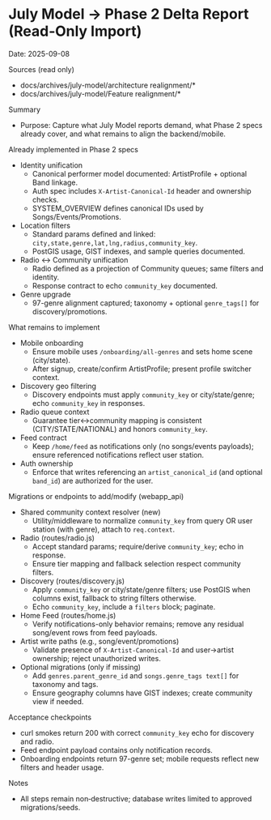 # July Model → Phase 2 Delta Report (Read‑Only Import)

Date: 2025-09-08

Sources (read only)
- docs/archives/july-model/architecture realignment/*
- docs/archives/july-model/Feature realignment/*

Summary
- Purpose: Capture what July Model reports demand, what Phase 2 specs already cover, and what remains to align the backend/mobile.

Already implemented in Phase 2 specs
- Identity unification
  - Canonical performer model documented: ArtistProfile + optional Band linkage.
  - Auth spec includes `X-Artist-Canonical-Id` header and ownership checks.
  - SYSTEM_OVERVIEW defines canonical IDs used by Songs/Events/Promotions.
- Location filters
  - Standard params defined and linked: `city,state,genre,lat,lng,radius,community_key`.
  - PostGIS usage, GIST indexes, and sample queries documented.
- Radio ↔ Community unification
  - Radio defined as a projection of Community queues; same filters and identity.
  - Response contract to echo `community_key` documented.
- Genre upgrade
  - 97-genre alignment captured; taxonomy + optional `genre_tags[]` for discovery/promotions.

What remains to implement
- Mobile onboarding
  - Ensure mobile uses `/onboarding/all-genres` and sets home scene (city/state).
  - After signup, create/confirm ArtistProfile; present profile switcher context.
- Discovery geo filtering
  - Discovery endpoints must apply `community_key` or city/state/genre; echo `community_key` in responses.
- Radio queue context
  - Guarantee tier↔community mapping is consistent (CITY/STATE/NATIONAL) and honors `community_key`.
- Feed contract
  - Keep `/home/feed` as notifications only (no songs/events payloads); ensure referenced notifications reflect user station.
- Auth ownership
  - Enforce that writes referencing an `artist_canonical_id` (and optional `band_id`) are authorized for the user.

Migrations or endpoints to add/modify (webapp_api)
- Shared community context resolver (new)
  - Utility/middleware to normalize `community_key` from query OR user station (with genre), attach to `req.context`.
- Radio (routes/radio.js)
  - Accept standard params; require/derive `community_key`; echo in response.
  - Ensure tier mapping and fallback selection respect community filters.
- Discovery (routes/discovery.js)
  - Apply `community_key` or city/state/genre filters; use PostGIS when columns exist, fallback to string filters otherwise.
  - Echo `community_key`, include a `filters` block; paginate.
- Home Feed (routes/home.js)
  - Verify notifications-only behavior remains; remove any residual song/event rows from feed payloads.
- Artist write paths (e.g., song/event/promotions)
  - Validate presence of `X-Artist-Canonical-Id` and user→artist ownership; reject unauthorized writes.
- Optional migrations (only if missing)
  - Add `genres.parent_genre_id` and `songs.genre_tags text[]` for taxonomy and tags.
  - Ensure geography columns have GIST indexes; create community view if needed.

Acceptance checkpoints
- curl smokes return 200 with correct `community_key` echo for discovery and radio.
- Feed endpoint payload contains only notification records.
- Onboarding endpoints return 97-genre set; mobile requests reflect new filters and header usage.

Notes
- All steps remain non‑destructive; database writes limited to approved migrations/seeds.
